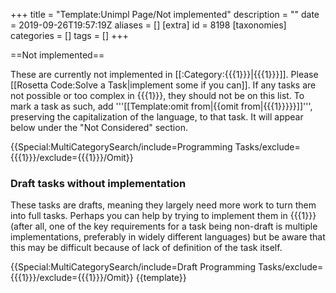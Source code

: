+++
title = "Template:Unimpl Page/Not implemented"
description = ""
date = 2019-09-26T19:57:19Z
aliases = []
[extra]
id = 8198
[taxonomies]
categories = []
tags = []
+++

==Not implemented==

These are currently not implemented in [[:Category:{{{1}}}|{{{1}}}]]. Please [[Rosetta Code:Solve a Task|implement some if you can]]. If any tasks are not possible or too complex in {{{1}}}, they should not be on this list. To mark a task as such, add '''[[Template:omit from|<nowiki>{{omit from|</nowiki>{{{1}}}<nowiki>}}</nowiki>]]''', preserving the capitalization of the language, to that task. It will appear below under the "Not Considered" section.


{{Special:MultiCategorySearch/include=Programming Tasks/exclude={{{1}}}/exclude={{{1}}}/Omit}}

### Draft tasks without implementation

These tasks are drafts, meaning they largely need more work to turn them into full tasks. Perhaps you can help by trying to implement them in {{{1}}} (after all, one of the key requirements for a task being non-draft is multiple implementations, preferably in widely different languages) but be aware that this may be difficult because of lack of definition of the task itself.


{{Special:MultiCategorySearch/include=Draft Programming Tasks/exclude={{{1}}}/exclude={{{1}}}/Omit}}
<noinclude>{{template}}</noinclude>
